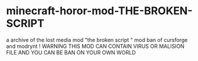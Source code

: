 # minecraft-horor-mod-THE-BROKEN-SCRIPT
a archive of the lost media mod "the broken script " mod ban of cursforge and modrynt ! WARNING THIS MOD CAN CONTAIN VIRUS OR MALISION FILE AND YOU CAN BE BAN ON YOUR OWN WORLD 
